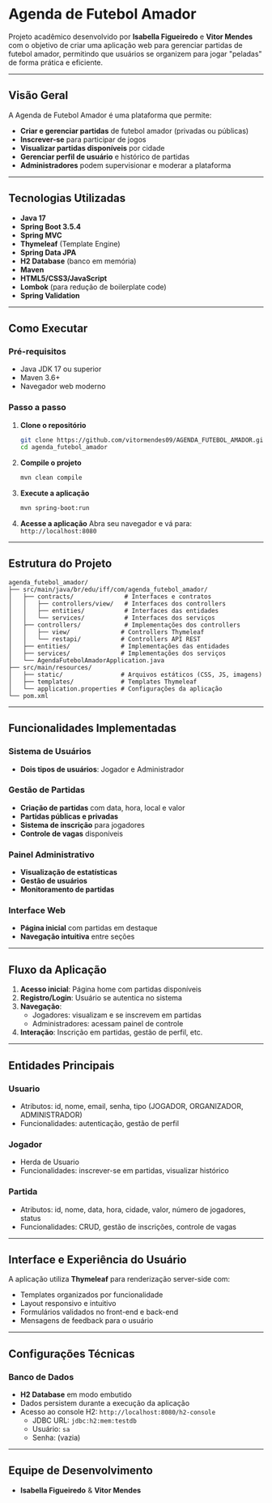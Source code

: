 # Agenda de Futebol Amador 

Projeto acadêmico desenvolvido por **Isabella Figueiredo** e **Vitor Mendes** com o objetivo de criar uma aplicação web para gerenciar partidas de futebol amador, permitindo que usuários se organizem para jogar "peladas" de forma prática e eficiente.

---

## Visão Geral

A Agenda de Futebol Amador é uma plataforma que permite:

- **Criar e gerenciar partidas** de futebol amador (privadas ou públicas)
- **Inscrever-se** para participar de jogos
- **Visualizar partidas disponíveis** por cidade
- **Gerenciar perfil de usuário** e histórico de partidas
- **Administradores** podem supervisionar e moderar a plataforma

---

## Tecnologias Utilizadas

- **Java 17**
- **Spring Boot 3.5.4**
- **Spring MVC**
- **Thymeleaf** (Template Engine)
- **Spring Data JPA**
- **H2 Database** (banco em memória)
- **Maven**
- **HTML5/CSS3/JavaScript**
- **Lombok** (para redução de boilerplate code)
- **Spring Validation**

---

## Como Executar

### Pré-requisitos
- Java JDK 17 ou superior
- Maven 3.6+ 
- Navegador web moderno

### Passo a passo

1. **Clone o repositório**
   ```bash
   git clone https://github.com/vitormendes09/AGENDA_FUTEBOL_AMADOR.git
   cd agenda_futebol_amador
   ```

2. **Compile o projeto**
   ```bash
   mvn clean compile
   ```

3. **Execute a aplicação**
   ```bash
   mvn spring-boot:run
   ```

4. **Acesse a aplicação**
   Abra seu navegador e vá para: `http://localhost:8080`

---

## Estrutura do Projeto

```
agenda_futebol_amador/
├── src/main/java/br/edu/iff/com/agenda_futebol_amador/
│   ├── contracts/              # Interfaces e contratos
│   │   ├── controllers/view/   # Interfaces dos controllers
│   │   ├── entities/           # Interfaces das entidades
│   │   └── services/           # Interfaces dos serviços
│   ├── controllers/            # Implementações dos controllers
│   │   ├── view/              # Controllers Thymeleaf
│   │   └── restapi/           # Controllers API REST
│   ├── entities/              # Implementações das entidades
│   ├── services/              # Implementações dos serviços
│   └── AgendaFutebolAmadorApplication.java
├── src/main/resources/
│   ├── static/                # Arquivos estáticos (CSS, JS, imagens)
│   ├── templates/             # Templates Thymeleaf
│   └── application.properties # Configurações da aplicação
└── pom.xml
```

---

## Funcionalidades Implementadas

### Sistema de Usuários
- **Dois tipos de usuários**: Jogador e Administrador


### Gestão de Partidas
- **Criação de partidas** com data, hora, local e valor
- **Partidas públicas e privadas**
- **Sistema de inscrição** para jogadores
- **Controle de vagas** disponíveis

###  Painel Administrativo
- **Visualização de estatísticas**
- **Gestão de usuários**
- **Monitoramento de partidas**

###  Interface Web
- **Página inicial** com partidas em destaque
- **Navegação intuitiva** entre seções

---

## Fluxo da Aplicação

1. **Acesso inicial**: Página home com partidas disponíveis
2. **Registro/Login**: Usuário se autentica no sistema
3. **Navegação**: 
   - Jogadores: visualizam e se inscrevem em partidas
   - Administradores: acessam painel de controle
4. **Interação**: Inscrição em partidas, gestão de perfil, etc.

---

## Entidades Principais

### Usuario
- Atributos: id, nome, email, senha, tipo (JOGADOR, ORGANIZADOR, ADMINISTRADOR)
- Funcionalidades: autenticação, gestão de perfil

### Jogador
- Herda de Usuario
- Funcionalidades: inscrever-se em partidas, visualizar histórico

### Partida
- Atributos: id, nome, data, hora, cidade, valor, número de jogadores, status
- Funcionalidades: CRUD, gestão de inscrições, controle de vagas

---

## Interface e Experiência do Usuário

A aplicação utiliza **Thymeleaf** para renderização server-side com:
- Templates organizados por funcionalidade
- Layout responsivo e intuitivo
- Formulários validados no front-end e back-end
- Mensagens de feedback para o usuário

---

## Configurações Técnicas

### Banco de Dados
- **H2 Database** em modo embutido
- Dados persistem durante a execução da aplicação
- Acesso ao console H2: `http://localhost:8080/h2-console`
  - JDBC URL: `jdbc:h2:mem:testdb`
  - Usuário: `sa`
  - Senha: (vazia)


---

## Equipe de Desenvolvimento

- **Isabella Figueiredo** & **Vitor Mendes** 

